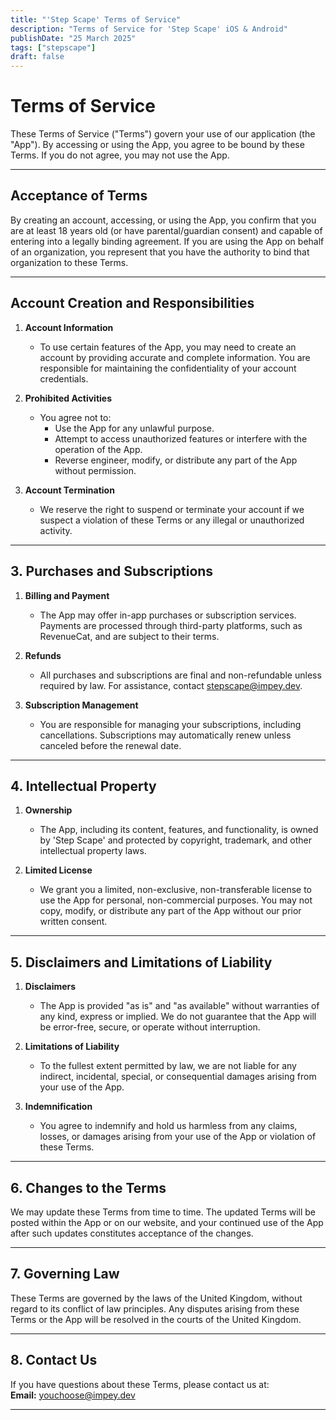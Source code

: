 ```yaml
---
title: "'Step Scape' Terms of Service"
description: "Terms of Service for 'Step Scape' iOS & Android"
publishDate: "25 March 2025"
tags: ["stepscape"]
draft: false
---
```


# Terms of Service

These Terms of Service ("Terms") govern your use of our application (the "App"). By accessing or using the App, you agree to be bound by these Terms. If you do not agree, you may not use the App.

---

## Acceptance of Terms

By creating an account, accessing, or using the App, you confirm that you are at least 18 years old (or have parental/guardian consent) and capable of entering into a legally binding agreement. If you are using the App on behalf of an organization, you represent that you have the authority to bind that organization to these Terms.

---

## Account Creation and Responsibilities

1. **Account Information**

    - To use certain features of the App, you may need to create an account by providing accurate and complete information. You are responsible for maintaining the confidentiality of your account credentials.

2. **Prohibited Activities**

    - You agree not to:
        - Use the App for any unlawful purpose.
        - Attempt to access unauthorized features or interfere with the operation of the App.
        - Reverse engineer, modify, or distribute any part of the App without permission.

3. **Account Termination**
    - We reserve the right to suspend or terminate your account if we suspect a violation of these Terms or any illegal or unauthorized activity.

---

## 3. Purchases and Subscriptions

1. **Billing and Payment**

    - The App may offer in-app purchases or subscription services. Payments are processed through third-party platforms, such as RevenueCat, and are subject to their terms.

2. **Refunds**

    - All purchases and subscriptions are final and non-refundable unless required by law. For assistance, contact stepscape@impey.dev.

3. **Subscription Management**
    - You are responsible for managing your subscriptions, including cancellations. Subscriptions may automatically renew unless canceled before the renewal date.

---

## 4. Intellectual Property

1. **Ownership**

    - The App, including its content, features, and functionality, is owned by 'Step Scape' and protected by copyright, trademark, and other intellectual property laws.

2. **Limited License**
    - We grant you a limited, non-exclusive, non-transferable license to use the App for personal, non-commercial purposes. You may not copy, modify, or distribute any part of the App without our prior written consent.

---

## 5. Disclaimers and Limitations of Liability

1. **Disclaimers**

    - The App is provided "as is" and "as available" without warranties of any kind, express or implied. We do not guarantee that the App will be error-free, secure, or operate without interruption.

2. **Limitations of Liability**

    - To the fullest extent permitted by law, we are not liable for any indirect, incidental, special, or consequential damages arising from your use of the App.

3. **Indemnification**
    - You agree to indemnify and hold us harmless from any claims, losses, or damages arising from your use of the App or violation of these Terms.

---

## 6. Changes to the Terms

We may update these Terms from time to time. The updated Terms will be posted within the App or on our website, and your continued use of the App after such updates constitutes acceptance of the changes.

---

## 7. Governing Law

These Terms are governed by the laws of the United Kingdom, without regard to its conflict of law principles. Any disputes arising from these Terms or the App will be resolved in the courts of the United Kingdom.

---

## 8. Contact Us

If you have questions about these Terms, please contact us at:  
**Email:** youchoose@impey.dev

---
